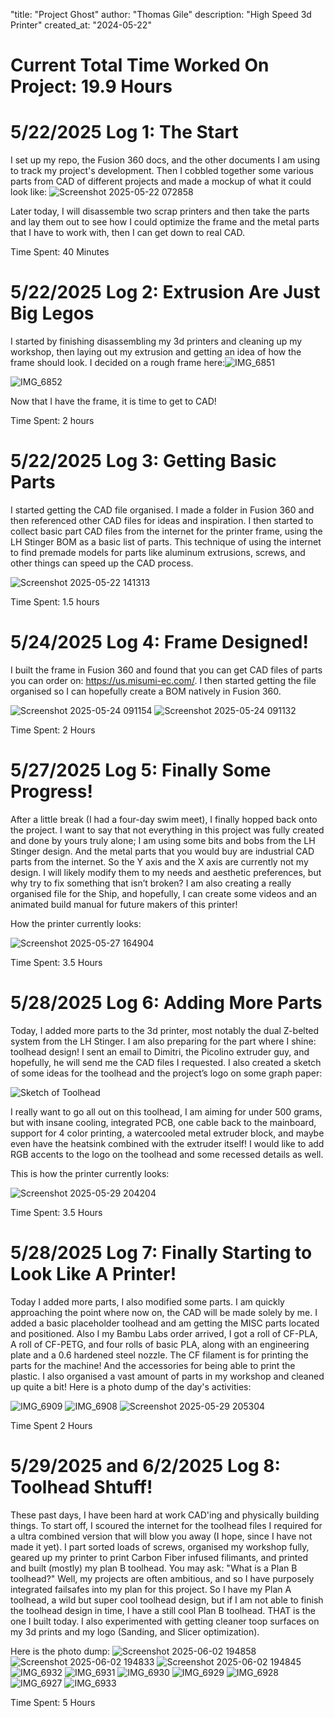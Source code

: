 "title: "Project Ghost"
author: "Thomas Gile"
description: "High Speed 3d Printer"
created_at: "2024-05-22"

# Current Total Time Worked On Project: 19.9 Hours

# 5/22/2025 Log 1: The Start

I set up my repo, the Fusion 360 docs, and the other documents I am using to track my project's development. Then I cobbled together some various parts from CAD of different projects and made a mockup of what it could look like:
![Screenshot 2025-05-22 072858](https://github.com/user-attachments/assets/517e3725-991b-43a0-8b9b-5d0a9e3d8069)

Later today, I will disassemble two scrap printers and then take the parts and lay them out to see how I could optimize the frame and the metal parts that I have to work with, then I can get down to real CAD.

Time Spent: 40 Minutes

# 5/22/2025 Log 2: Extrusion Are Just Big Legos

I started by finishing disassembling my 3d printers and cleaning up my workshop, then laying out my extrusion and getting an idea of how the frame should look. I decided on a rough frame here:![IMG_6851](https://github.com/user-attachments/assets/89484311-25e3-4263-b618-e1a2b4bf3a2b)

![IMG_6852](https://github.com/user-attachments/assets/e226acf3-7b66-4e02-a3b7-032b34a0041d)

Now that I have the frame, it is time to get to CAD!

Time Spent: 2 hours

# 5/22/2025 Log 3: Getting Basic Parts

I started getting the CAD file organised. I made a folder in Fusion 360 and then referenced other CAD files for ideas and inspiration. I then started to collect basic part CAD files from the internet for the printer frame, using the LH Stinger BOM as a basic list of parts. This technique of using the internet to find premade models for parts like aluminum extrusions, screws, and other things can speed up the CAD process.

![Screenshot 2025-05-22 141313](https://github.com/user-attachments/assets/c15c1cc7-2978-44f7-aafa-c80af410894c)

Time Spent: 1.5 hours

# 5/24/2025 Log 4: Frame Designed!

I built the frame in Fusion 360 and found that you can get CAD files of parts you can order on: https://us.misumi-ec.com/. I then started getting the file organised so I can hopefully create a BOM natively in Fusion 360.

![Screenshot 2025-05-24 091154](https://github.com/user-attachments/assets/268c7227-6073-40b9-8695-469948fb7ec8)
![Screenshot 2025-05-24 091132](https://github.com/user-attachments/assets/7f724eae-430a-4cd8-a159-cb0624f7207b)

Time Spent: 2 Hours

# 5/27/2025 Log 5: Finally Some Progress!

After a little break (I had a four-day swim meet), I finally hopped back onto the project. I want to say that not everything in this project was fully created and done by yours truly alone; I am using some bits and bobs from the LH Stinger design. And the metal parts that you would buy are industrial CAD parts from the internet. So the Y axis and the X axis are currently not my design. I will likely modify them to my needs and aesthetic preferences, but why try to fix something that isn’t broken? I am also creating a really organised file for the Ship, and hopefully, I can create some videos and an animated build manual for future makers of this printer!

How the printer currently looks: 

![Screenshot 2025-05-27 164904](https://github.com/user-attachments/assets/a15a8a1f-c8d6-4c45-a547-7faefa315a3f)

Time Spent: 3.5 Hours

# 5/28/2025 Log 6: Adding More Parts
Today, I added more parts to the 3d printer, most notably the dual Z-belted system from the LH Stinger. I am also preparing for the part where I shine: toolhead design! I sent an email to Dimitri, the Picolino extruder guy, and hopefully, he will send me the CAD files I requested. I also created a sketch of some ideas for the toolhead and the project’s logo on some graph paper: 

![Sketch of Toolhead](https://github.com/user-attachments/assets/6f1840ae-c282-4bdf-b204-84e20d0e965e)


I really want to go all out on this toolhead, I am aiming for under 500 grams, but with insane cooling, integrated PCB, one cable back to the mainboard, support for 4 color printing, a watercooled metal extruder block, and maybe even have the heatsink combined with the extruder itself! I would like to add RGB accents to the logo on the toolhead and some recessed details as well. 

This is how the printer currently looks:

![Screenshot 2025-05-29 204204](https://github.com/user-attachments/assets/b904d15c-a223-497c-ac54-b03bbbc0b499)

Time Spent: 3.5 Hours

# 5/28/2025 Log 7: Finally Starting to Look Like A Printer!
Today I added more parts, I also modified some parts. I am quickly approaching the point where now on, the CAD will be made solely by me. I added a basic placeholder toolhead and am getting the MISC parts located and positioned.
Also I my Bambu Labs order arrived, I got a roll of CF-PLA, A roll of CF-PETG, and four rolls of basic PLA, along with an engineering plate and a 0.6 hardened steel nozzle. The CF filament is for printing the parts for the machine! And the accessories for being able to print the plastic. I also organised a vast amount of parts in my workshop and cleaned up quite a bit! Here is a photo dump of the day's activities: 

![IMG_6909](https://github.com/user-attachments/assets/e218fd93-df26-4a41-b337-4600fa4b6a85)
![IMG_6908](https://github.com/user-attachments/assets/b5587ed8-d478-45ca-966c-6d923cb4e579)
![Screenshot 2025-05-29 205304](https://github.com/user-attachments/assets/07e82241-9325-4e1f-a2f9-c80a9c0dc2ea)

Time Spent 2 Hours

# 5/29/2025 and 6/2/2025 Log 8: Toolhead Shtuff!
These past days, I have been hard at work CAD'ing and physically building things. To start off, I scoured the internet for the toolhead files I required for a ultra combined version that will blow you away (I hope, since I have not made it yet). I part sorted loads of screws, organised my workshop fully, geared up my printer to print Carbon Fiber infused filimants, and printed and built (mostly) my plan B toolhead. 
You may ask: "What is a Plan B toolhead?" Well, my projects are often ambitious, and so I have purposely integrated failsafes into my plan for this project. So I have my Plan A toolhead, a wild but super cool toolhead design, but if I am not able to finish the toolhead design in time, I have a still cool Plan B toolhead. THAT is the one I built today. I also experimented with getting cleaner toop surfaces on my 3d prints and my logo (Sanding, and Slicer optimization).

Here is the photo dump: 
![Screenshot 2025-06-02 194858](https://github.com/user-attachments/assets/1a71cb7a-a01a-4a50-a9c0-7df3b528c8ab)
![Screenshot 2025-06-02 194833](https://github.com/user-attachments/assets/96a0088c-f651-4054-9974-78567f0f0f09)
![Screenshot 2025-06-02 194845](https://github.com/user-attachments/assets/b2047f0e-5aea-4abb-8e75-fb42ead96b62)
![IMG_6932](https://github.com/user-attachments/assets/8b6a3bf8-b6f3-4263-807b-26ae3e2484c1)
![IMG_6931](https://github.com/user-attachments/assets/ded071e4-5754-4d64-8d39-21cea5f5a273)
![IMG_6930](https://github.com/user-attachments/assets/36d4920f-ec67-40af-b778-d94e609a47a8)
![IMG_6929](https://github.com/user-attachments/assets/d4b1f5ac-5c42-4e3c-bdb2-f9def20c8a4d)
![IMG_6928](https://github.com/user-attachments/assets/6e82160b-cf74-45d9-8b97-1253acfdeb47)
![IMG_6927](https://github.com/user-attachments/assets/fa70abfb-0ee8-40b0-8db8-30e487dc1015)
![IMG_6933](https://github.com/user-attachments/assets/59b4ed3f-4c83-4c7f-961e-0f0cff6585e6)

Time Spent: 5 Hours
